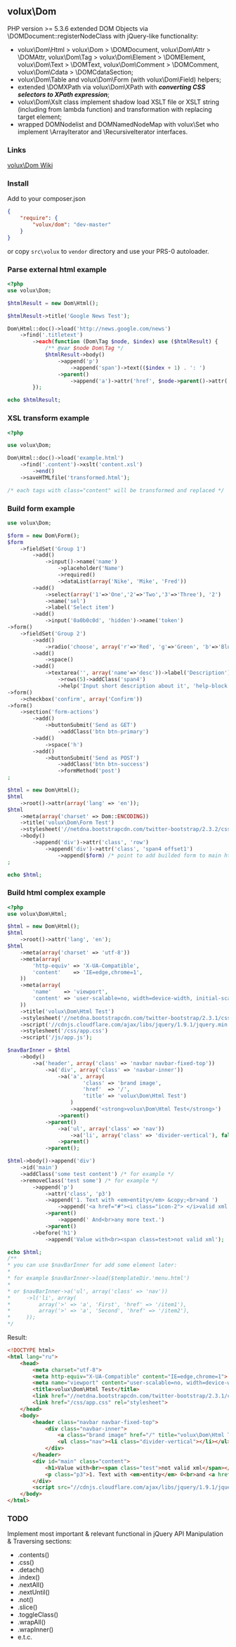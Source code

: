 ## volux\Dom

PHP version >= 5.3.6 extended DOM Objects via \DOMDocument::registerNodeClass with jQuery-like functionality:
 + volux\Dom\Html > volux\Dom > \DOMDocument, volux\Dom\Attr > \DOMAttr, volux\Dom\Tag > volux\Dom\Element > \DOMElement, volux\Dom\Text > \DOMText, volux\Dom\Comment > \DOMComment, volux\Dom\Cdata > \DOMCdataSection;
 + volux\Dom\Table and volux\Dom\Form (with volux\Dom\Field) helpers;
 + extended \DOMXPath via volux\Dom\XPath with ***converting CSS selectors to XPath expression***;
 + volux\Dom\Xslt class implement shadow load XSLT file or XSLT string (including from lambda function) and transformation with replacing target element;
 + wrapped DOMNodelist and DOMNamedNodeMap with volux\Set who implement \ArrayIterator and \RecursiveIterator interfaces.

### Links

[volux\Dom Wiki](https://github.com/volux/dom/wiki)

### Install

Add to your composer.json
```json
{
    "require": {
        "volux/dom": "dev-master"
    }
}
```
or copy ``src\volux`` to ``vendor`` directory and use your PRS-0 autoloader.

### Parse external html example

```php
<?php
use volux\Dom;

$htmlResult = new Dom\Html();

$htmlResult->title('Google News Test');

Dom\Html::doc()->load('http://news.google.com/news')
    ->find('.titletext')
        ->each(function (Dom\Tag $node, $index) use ($htmlResult) {
            /** @var $node Dom\Tag */
            $htmlResult->body()
                ->append('p')
                    ->append('span')->text(($index + 1) . ': ')
                ->parent()
                    ->append('a')->attr('href', $node->parent()->attr('href'))->text($node->text());
        });

echo $htmlResult;
```

### XSL transform example

```php
<?php

use volux\Dom;

Dom\Html::doc()->load('example.html')
    ->find('.content')->xslt('content.xsl')
        ->end()
    ->saveHTMLfile('transformed.html');

/* each tags with class="content" will be transformed and replaced */
```

### Build form example

```php
use volux\Dom;

$form = new Dom\Form();
$form
    ->fieldSet('Group 1')
        ->add()
            ->input()->name('name')
                ->placeholder('Name')
                ->required()
                ->dataList(array('Nike', 'Mike', 'Fred'))
        ->add()
            ->select(array('1'=>'One','2'=>'Two','3'=>'Three'), '2')
            ->name('sel')
            ->label('Select item')
        ->add()
            ->input('0a0b0c0d', 'hidden')->name('token')
->form()
    ->fieldSet('Group 2')
        ->add()
            ->radio('choose', array('r'=>'Red', 'g'=>'Green', 'b'=>'Blue'))
        ->add()
            ->space()
        ->add()
            ->textarea('', array('name'=>'desc'))->label('Description')
                ->rows(5)->addClass('span4')
                ->help('Input short description about it', 'help-block')
->form()
    ->checkbox('confirm', array('Confirm'))
->form()
    ->section('form-actions')
        ->add()
            ->buttonSubmit('Send as GET')
                ->addClass('btn btn-primary')
        ->add()
            ->space('h')
        ->add()
            ->buttonSubmit('Send as POST')
                ->addClass('btn btn-success')
                ->formMethod('post')
;

$html = new Dom\Html();
$html
    ->root()->attr(array('lang' => 'en'));
$html
    ->meta(array('charset' => Dom::ENCODING))
    ->title('volux\Dom\Form Test')
    ->stylesheet('//netdna.bootstrapcdn.com/twitter-bootstrap/2.3.2/css/bootstrap-combined.no-icons.min.css')
    ->body()
        ->append('div')->attr('class', 'row')
            ->append('div')->attr('class', 'span4 offset1')
                ->append($form) /* point to add builded form to main html */
;

echo $html;
```

### Build html complex example

```php
<?php
use volux\Dom\Html;

$html = new Dom\Html();
$html
    ->root()->attr('lang', 'en');
$html
    ->meta(array('charset' => 'utf-8'))
    ->meta(array(
        'http-equiv' => 'X-UA-Compatible',
        'content'    => 'IE=edge,chrome=1',
    ))
    ->meta(array(
        'name'    => 'viewport',
        'content' => 'user-scalable=no, width=device-width, initial-scale=1, maximum-scale=1',
    ))
    ->title('volux\Dom\Html Test')
    ->stylesheet('//netdna.bootstrapcdn.com/twitter-bootstrap/2.3.1/css/bootstrap-combined.no-icons.min.css')
    ->script('//cdnjs.cloudflare.com/ajax/libs/jquery/1.9.1/jquery.min.js')
    ->stylesheet('/css/app.css')
    ->script('/js/app.js');

$navBarInner = $html
    ->body()
        ->a('header', array('class' => 'navbar navbar-fixed-top'))
            ->a('div', array('class' => 'navbar-inner'))
                ->a('a', array(
                        'class' => 'brand image',
                        'href'  => '/',
                        'title' => 'volux\Dom\Html Test')
                    )
                    ->append('<strong>volux\Dom\Html Test</strong>')
                ->parent()
            ->parent()
                ->a('ul', array('class' => 'nav'))
                    ->a('li', array('class' => 'divider-vertical'), false)
                ->parent()
            ->parent();

$html->body()->append('div')
    ->id('main')
    ->addClass('some test content') /* for example */
    ->removeClass('test some') /* for example */
        ->append('p')
            ->attr('class', 'p3')
            ->append('1. Text with <em>entity</em> &copy;<br>and ')
                ->append('<a href="#"><i class="icon-2"> </i>valid xml </a>')
            ->parent()
                ->append(' And<br>any more text.')
            ->parent()
        ->before('h1')
            ->append('Value with<br><span class=test>not valid xml');

echo $html;
/**
* you can use $navBarInner for add some element later:
*
* for example $navBarInner->load($templateDir.'menu.html')
*
* or $navBarInner->a('ul', array('class' => 'nav'))
*     ->l('li', array(
*      	  array('>' => 'a', 'First', 'href' => '/item1'),
*      	  array('>' => 'a', 'Second', 'href' => '/item2'),
*     ));
*/
```
Result:
```html
<!DOCTYPE html>
<html lang="ru">
    <head>
        <meta charset="utf-8">
        <meta http-equiv="X-UA-Compatible" content="IE=edge,chrome=1">
        <meta name="viewport" content="user-scalable=no, width=device-width, initial-scale=1, maximum-scale=1">
        <title>volux\Dom\Html Test</title>
        <link href="//netdna.bootstrapcdn.com/twitter-bootstrap/2.3.1/css/bootstrap-combined.no-icons.min.css" rel="stylesheet">
        <link href="/css/app.css" rel="stylesheet">
    </head>
    <body>
        <header class="navbar navbar-fixed-top">
            <div class="navbar-inner">
                <a class="brand image" href="/" title="volux\Dom\Html Test"><strong>volux\Dom\Html Test</strong></a>
                <ul class="nav"><li class="divider-vertical"></li></ul>
            </div>
        </header>
        <div id="main" class="content">
            <h1>Value with<br><span class="test">not valid xml</span></h1>
            <p class="p3">1. Text with <em>entity</em> ©<br>and <a href="#"><i class="icon-2"> </i>valid xml </a>And<br>any more text.</p>
        </div>
        <script src="//cdnjs.cloudflare.com/ajax/libs/jquery/1.9.1/jquery.min.js"></script><script src="/js/app.js"></script>
    </body>
</html>
```

### TODO

Implement most important & relevant functional in jQuery API Manipulation & Traversing sections:
 + .contents()
 + .css()
 + .detach()
 + .index()
 + .nextAll()
 + .nextUntil()
 + .not()
 + .slice()
 + .toggleClass()
 + .wrapAll()
 + .wrapInner()
 + e.t.c.
